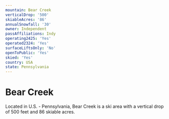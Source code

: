 ```yaml
---
mountain: Bear Creek
verticalDrop: '500'
skiableAcres: '86'
annualSnowfall: '30'
owner: Independent
passAffiliations: Indy
operating2425: 'Yes'
operated2324: 'Yes'
surfaceLiftsOnly: 'No'
openToPublic: 'Yes'
skied: 'Yes'
country: USA
state: Pennsylvania
---
```


# Bear Creek

Located in U.S. - Pennsylvania, Bear Creek is a ski area with a vertical drop of 500 feet and 86 skiable acres.
